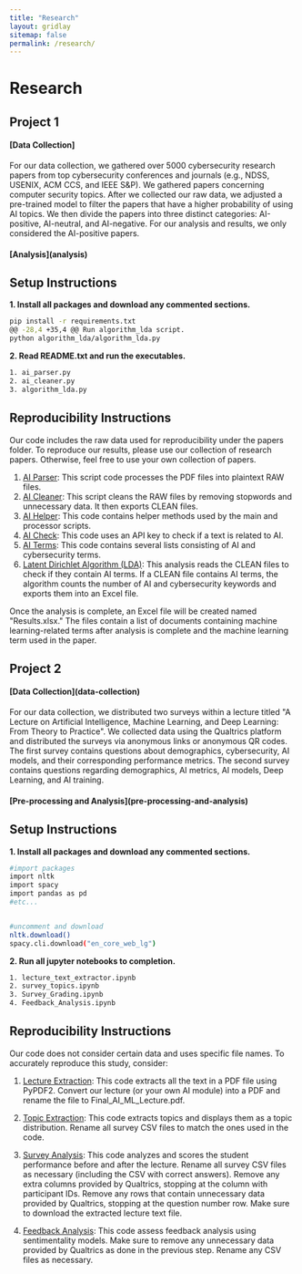 ```yaml
---
title: "Research"
layout: gridlay
sitemap: false
permalink: /research/
---
```


<style>
img{
  border-radius: 10px;
}
.col-md-3 {
  margin-top:10px;
  margin-bottom:10px;
  padding:0px;
  display:block;
  overflow:hidden;
  text-align:center;
  display: table-cell;
  background: white;
  border-radius: 20px;
  height: auto;
}
iframe {
  margin:0;
  padding:0;
  width: 175px;
  display: inline;
  vertical-align: middle;
}
</style>

# Research

## Project 1


<div class="jumbotron">
<div class="col-md-12 col-sm-12">
<h4>[Data Collection]</h4>

For our data collection, we gathered over 5000 cybersecurity research papers from top cybersecurity conferences and journals (e.g., NDSS, USENIX, ACM CCS, and IEEE S&P). We gathered papers concerning computer security topics. After we collected our raw data, we adjusted a pre-trained model to filter the papers that have a higher probability of using AI topics. We then divide the papers into three distinct categories: AI-positive, AI-neutral, and AI-negative. For our analysis and results, we only considered the AI-positive papers.
</div>
</div>

<div class="jumbotron">
<div class="col-md-12 col-sm-12">
<h4>[Analysis](analysis)</h4>

## Setup Instructions
**1. Install all packages and download any commented sections.**

```bash
pip install -r requirements.txt
@@ -28,4 +35,4 @@ Run algorithm_lda script.
python algorithm_lda/algorithm_lda.py
```

**2. Read README.txt and run the executables.**

```bash
1. ai_parser.py
2. ai_cleaner.py
3. algorithm_lda.py
```

## Reproducibility Instructions
Our code includes the raw data used for reproducibility under the papers folder. To reproduce our results, please use our collection of research papers. Otherwise, feel free to use your own collection of papers.

1. [AI Parser](https://github.com/cslfiu/NSF_EAGER_SaTC_Project/blob/1c41fd26537495199317ab03d1dde6ebb8e4a229/ai_parser.py): This script code processes the PDF files into plaintext RAW files.
2. [AI Cleaner](https://github.com/cslfiu/NSF_EAGER_SaTC_Project/blob/1c41fd26537495199317ab03d1dde6ebb8e4a229/ai_cleaner.py): This script cleans the RAW files by removing stopwords and unnecessary data. It then exports CLEAN files.
3. [AI Helper](https://github.com/cslfiu/NSF_EAGER_SaTC_Project/blob/1c41fd26537495199317ab03d1dde6ebb8e4a229/ai_helper.py): This code contains helper methods used by the main and processor scripts.
4. [AI Check](https://github.com/cslfiu/NSF_EAGER_SaTC_Project/blob/1c41fd26537495199317ab03d1dde6ebb8e4a229/ai_check.py): This code uses an API key to check if a text is related to AI.
5. [AI Terms](https://github.com/cslfiu/NSF_EAGER_SaTC_Project/blob/1c41fd26537495199317ab03d1dde6ebb8e4a229/ai_terms.py): This code contains several lists consisting of AI and cybersecurity terms.
6. [Latent Dirichlet Algorithm (LDA)](https://github.com/cslfiu/NSF_EAGER_SaTC_Project/blob/1c41fd26537495199317ab03d1dde6ebb8e4a229/algorithm_lda/algorithm_lda.py): This analysis reads the CLEAN files to check if they contain AI terms. If a CLEAN file contains AI terms, the algorithm counts the number of AI and cybersecurity keywords and exports them into an Excel file. 


Once the analysis is complete, an Excel file will be created named "Results.xlsx." The files contain a list of documents containing machine learning-related terms after analysis is complete and the machine learning term used in the paper.

</div>
</div>

## Project 2

<div class="jumbotron">
<div class="col-md-12 col-sm-12">
<h4>[Data Collection](data-collection)</h4>

For our data collection, we distributed two surveys within a lecture titled "A Lecture on Artificial Intelligence, Machine Learning, and Deep Learning: From Theory to Practice". We collected data using the Qualtrics platform and distributed the surveys via anonymous links or anonymous QR codes. The first survey contains questions about demographics, cybersecurity, AI models, and their corresponding performance metrics. The second survey contains questions regarding demographics, AI metrics, AI models, Deep Learning, and AI training.

<div class="jumbotron">
<div class="col-md-12 col-sm-12">
<h4>[Pre-processing and Analysis](pre-processing-and-analysis)</h4>

## Setup Instructions

**1. Install all packages and download any commented sections.**
```bash
#import packages
import nltk
import spacy
import pandas as pd
#etc...


#uncomment and download
nltk.download()
spacy.cli.download("en_core_web_lg")
```

**2. Run all jupyter notebooks to completion.**
```bash
1. lecture_text_extractor.ipynb
2. survey_topics.ipynb
3. Survey_Grading.ipynb
4. Feedback_Analysis.ipynb
```

## Reproducibility Instructions
Our code does not consider certain data and uses specific file names. To accurately reproduce this study, consider:

1. [Lecture Extraction](./lecture_text_extractor.ipynb): This code extracts all the text in a PDF file using PyPDF2. Convert our lecture (or your own AI module) into a PDF and rename the file to Final_AI_ML_Lecture.pdf.

2. [Topic Extraction](./survey_topics.ipynb): This code extracts topics and displays them as a topic distribution. Rename all survey CSV files to match the ones used in the code.

3. [Survey Analysis](./Survey_Grading.ipynb): This code analyzes and scores the student performance before and after the lecture. Rename all survey CSV files as necessary (including the CSV with correct answers). Remove any extra columns provided by Qualtrics, stopping at the column with participant IDs. Remove any rows that contain unnecessary data provided by Qualtrics, stopping at the question number row. Make sure to download the extracted lecture text file.

4. [Feedback Analysis](./Feedback_Analysis.ipynb): This code assess feedback analysis using sentimentality models. Make sure to remove any unnecessary data provided by Qualtrics as done in the previous step. Rename any CSV files as necessary.

</div>
</div>

